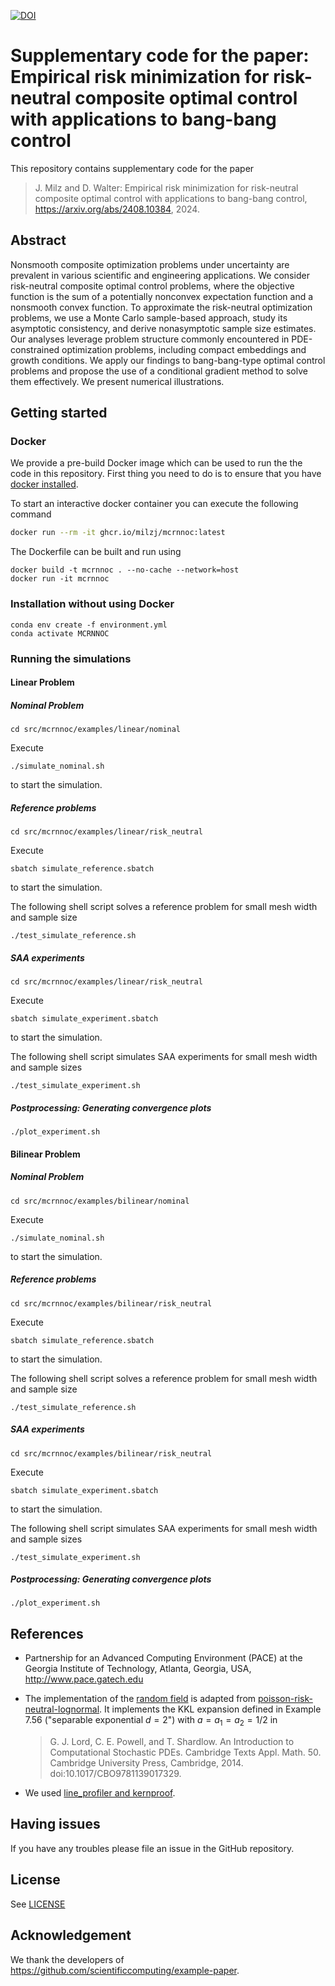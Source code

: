 [![DOI](https://zenodo.org/badge/588990015.svg)](https://zenodo.org/doi/10.5281/zenodo.13145218)

# Supplementary code for the paper: Empirical risk minimization for risk-neutral composite optimal control with applications to bang-bang control

This repository contains supplementary code for the paper

> J. Milz and D. Walter: Empirical risk minimization for risk-neutral composite optimal control with applications to bang-bang control, https://arxiv.org/abs/2408.10384, 2024.

## Abstract

Nonsmooth composite optimization problems under uncertainty are prevalent in various scientific and engineering applications. We consider risk-neutral composite optimal control problems, where the objective function is the sum of a potentially nonconvex expectation function and a nonsmooth convex function. To approximate the risk-neutral optimization problems, we use a Monte Carlo sample-based approach, study its asymptotic consistency, and derive nonasymptotic sample size estimates. Our analyses leverage problem structure commonly encountered in PDE-constrained optimization problems, including compact embeddings and growth conditions. We apply our findings to bang-bang-type optimal control problems and propose the use of a conditional gradient method to solve them effectively. We present numerical illustrations.

## Getting started

### Docker

We provide a pre-build Docker image which can be used to run the the code in this repository. First thing you need to do is to ensure that you have [docker installed](https://docs.docker.com/get-docker/).

To start an interactive docker container you can execute the following command

```bash
docker run --rm -it ghcr.io/milzj/mcrnnoc:latest
```

The Dockerfile can be built and run using

```
docker build -t mcrnnoc . --no-cache --network=host
docker run -it mcrnnoc
```

### Installation without using Docker

```
conda env create -f environment.yml
conda activate MCRNNOC
```

### Running the simulations

#### Linear Problem

##### Nominal Problem

```shell
cd src/mcrnnoc/examples/linear/nominal
````

Execute
```
./simulate_nominal.sh
```
to start the simulation.

##### Reference problems

```shell
cd src/mcrnnoc/examples/linear/risk_neutral
```

Execute
```
sbatch simulate_reference.sbatch
```
to start the simulation.

The following shell script solves a reference problem for small mesh width and sample size
```
./test_simulate_reference.sh
```

##### SAA experiments

```shell
cd src/mcrnnoc/examples/linear/risk_neutral
```

Execute
```
sbatch simulate_experiment.sbatch
```
to start the simulation.

The following shell script simulates SAA experiments for small mesh width and sample sizes
```
./test_simulate_experiment.sh
```

##### Postprocessing: Generating convergence plots

```
./plot_experiment.sh
```

#### Bilinear Problem

##### Nominal Problem

```shell
cd src/mcrnnoc/examples/bilinear/nominal
````

Execute
```
./simulate_nominal.sh
```
to start the simulation.

##### Reference problems

```shell
cd src/mcrnnoc/examples/bilinear/risk_neutral
```

Execute
```
sbatch simulate_reference.sbatch
```
to start the simulation.

The following shell script solves a reference problem for small mesh width and sample size
```
./test_simulate_reference.sh
```

##### SAA experiments

```shell
cd src/mcrnnoc/examples/bilinear/risk_neutral
```

Execute
```
sbatch simulate_experiment.sbatch
```
to start the simulation.

The following shell script simulates SAA experiments for small mesh width and sample sizes
```
./test_simulate_experiment.sh
```

##### Postprocessing: Generating convergence plots

```
./plot_experiment.sh
```

## References

- Partnership for an Advanced Computing Environment (PACE) at the Georgia Institute of Technology, Atlanta, Georgia, USA, http://www.pace.gatech.edu

- The implementation of the [random field](./src/mcrnnoc/random_field) is adapted from
[poisson-risk-neutral-lognormal](https://github.com/milzj/FW4PDE/tree/main/examples/convex/poisson-risk-neutral-lognormal).
It implements the KKL expansion defined in Example 7.56 ("separable exponential $d=2$") with $a = a_1 = a_2 = 1/2$ in 
  > G. J. Lord, C. E. Powell, and T. Shardlow. An Introduction to Computational Stochastic PDEs. Cambridge Texts Appl. Math. 50. Cambridge University Press, Cambridge, 2014. doi:10.1017/CBO9781139017329.

- We used [line_profiler and kernproof](https://github.com/pyutils/line_profiler).

## Having issues
If you have any troubles please file an issue in the GitHub repository.

## License
See [LICENSE](LICENSE)

## Acknowledgement
We thank the developers of https://github.com/scientificcomputing/example-paper.
